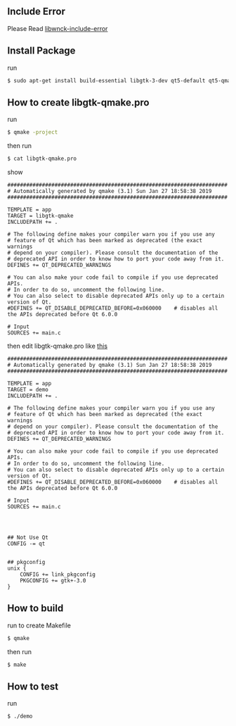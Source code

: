 


## Include Error

Please Read [libwnck-include-error](../libwnck-include-error/README.md)


## Install Package

run

``` sh
$ sudo apt-get install build-essential libgtk-3-dev qt5-default qt5-qmake
```


## How to create libgtk-qmake.pro

run

``` sh
$ qmake -project
```

then run

``` sh
$ cat libgtk-qmake.pro
```

show

```
######################################################################
# Automatically generated by qmake (3.1) Sun Jan 27 18:58:38 2019
######################################################################

TEMPLATE = app
TARGET = libgtk-qmake
INCLUDEPATH += .

# The following define makes your compiler warn you if you use any
# feature of Qt which has been marked as deprecated (the exact warnings
# depend on your compiler). Please consult the documentation of the
# deprecated API in order to know how to port your code away from it.
DEFINES += QT_DEPRECATED_WARNINGS

# You can also make your code fail to compile if you use deprecated APIs.
# In order to do so, uncomment the following line.
# You can also select to disable deprecated APIs only up to a certain version of Qt.
#DEFINES += QT_DISABLE_DEPRECATED_BEFORE=0x060000    # disables all the APIs deprecated before Qt 6.0.0

# Input
SOURCES += main.c
```

then edit libgtk-qmake.pro like [this](libgtk-qmake.pro)

```
######################################################################
# Automatically generated by qmake (3.1) Sun Jan 27 18:58:38 2019
######################################################################

TEMPLATE = app
TARGET = demo
INCLUDEPATH += .

# The following define makes your compiler warn you if you use any
# feature of Qt which has been marked as deprecated (the exact warnings
# depend on your compiler). Please consult the documentation of the
# deprecated API in order to know how to port your code away from it.
DEFINES += QT_DEPRECATED_WARNINGS

# You can also make your code fail to compile if you use deprecated APIs.
# In order to do so, uncomment the following line.
# You can also select to disable deprecated APIs only up to a certain version of Qt.
#DEFINES += QT_DISABLE_DEPRECATED_BEFORE=0x060000    # disables all the APIs deprecated before Qt 6.0.0

# Input
SOURCES += main.c




## Not Use Qt
CONFIG -= qt


## pkgconfig
unix {
	CONFIG += link_pkgconfig
	PKGCONFIG += gtk+-3.0
}
```


## How to build

run to create Makefile

``` sh
$ qmake
```

then run

``` sh
$ make
```

## How to test

run

``` sh
$ ./demo
```

